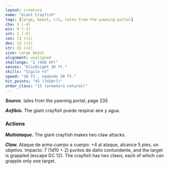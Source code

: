 ```yaml
---
layout: creature
name: "Giant Crayfish"
tags: [large, beast, cr2, tales-from-the-yawning-portal]
cha: 3 (-4)
wis: 9 (-1)
int: 1 (-5)
con: 13 (+1)
dex: 13 (+1)
str: 15 (+2)
size: Large beast
alignment: unaligned
challenge: "2 (450 XP)"
senses: "blindsight 30 ft."
skills: "Sigilo +3"
speed: "30 ft., nadando 30 ft."
hit_points: "45 (7d10+7)"
armor_class: "15 (armadura natural)"
---
```


***Source.*** tales from the yawning portal,  page 235

***Anfibio.*** The giant crayfish puede respirar aire y agua.

### Actions

***Multiataque.*** The giant crayfish makes two claw attacks.

***Claw.*** Ataque de arma cuerpo a cuerpo: +4 al ataque, alcance 5 pies, un objetivo. Impacto: 7 (1d10 + 2) puntos de daño contundente, and the target is grappled (escape DC 12). The crayfish has two claws, each of which can grapple only one target.